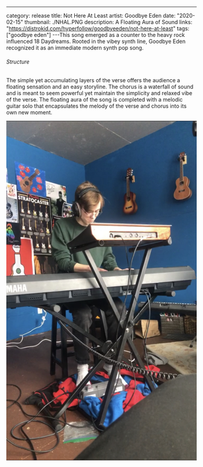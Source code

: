 ---
category: release
title: Not Here At Least
artist: Goodbye Eden
date: "2020-02-15"
thumbnail: ./NHAL.PNG
description: A Floating Aura of Sound
links: "https://distrokid.com/hyperfollow/goodbyeeden/not-here-at-least"
tags: ["goodbye eden"]
---This song emerged as a counter to the heavy rock influenced 18 Daydreams. Rooted in the vibey synth line, Goodbye Eden recognized it as an immediate modern synth pop song.

<h6>Structure</h6>
The simple yet accumulating layers of the verse offers the audience a floating sensation and an easy storyline. The chorus is a waterfall of sound and is meant to seem powerful yet maintain the simplicity and relaxed vibe of the verse. The floating aura of the song is completed with a melodic guitar solo that encapsulates the melody of the verse and chorus into its own new moment.

![Charlie workin his magic](./charlie.jpeg)
